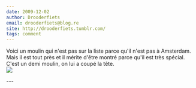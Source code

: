 ```yaml
---
date: 2009-12-02
author: Drooderfiets
email: drooderfiets@blog.re
site: http://drooderfiets.tumblr.com/
tags: comment
---
```


<p>
Voici un moulin qui n'est pas sur la liste parce qu'il n'est pas à Amsterdam. Mais il est tout près et il mérite d'être montré parce qu'il est très spécial. C'est un demi moulin, on lui a coupé la tête.<br />
<a href="http://drooderfiets.tumblr.com/post/264754949/stammermolen"><img src="http://farm3.static.flickr.com/2773/4125744123_f21b930223_m.jpg" /></a>
</p>
---